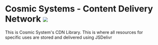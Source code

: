 Cosmic Systems - Content Delivery Network
[![](https://data.jsdelivr.com/v1/package/gh/WhitigolProd/cdn/badge)](#)
==========

This is Cosmic System's CDN Library. This is where all resources for specific uses are stored and delivered using JSDelivr
